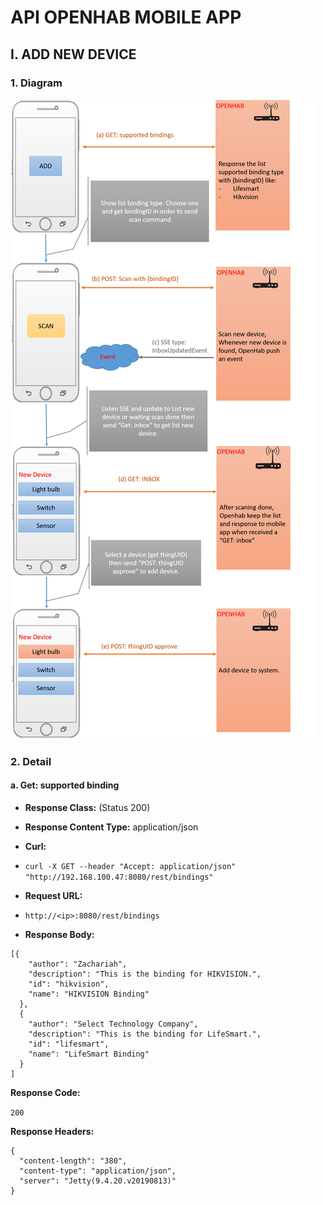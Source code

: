 # API OPENHAB MOBILE APP
## I. ADD NEW DEVICE
### 1. Diagram
![Diagram](/addnewdevicediagram.png)
### 2. Detail
#### a. Get: supported binding
* **Response Class:** (Status 200)

* **Response Content Type:** application/json

* **Curl:** 

* ```curl -X GET --header "Accept: application/json" "http://192.168.100.47:8080/rest/bindings"```

* **Request URL:**

* ```http://<ip>:8080/rest/bindings```

* **Response Body:**
```
[{
    "author": "Zachariah",
    "description": "This is the binding for HIKVISION.",
    "id": "hikvision",
    "name": "HIKVISION Binding"
  },
  {
    "author": "Select Technology Company",
    "description": "This is the binding for LifeSmart.",
    "id": "lifesmart",
    "name": "LifeSmart Binding"
  }
]
```

**Response Code:** 

```200```

**Response Headers:**

```
{
  "content-length": "380",
  "content-type": "application/json",
  "server": "Jetty(9.4.20.v20190813)"
}
```

